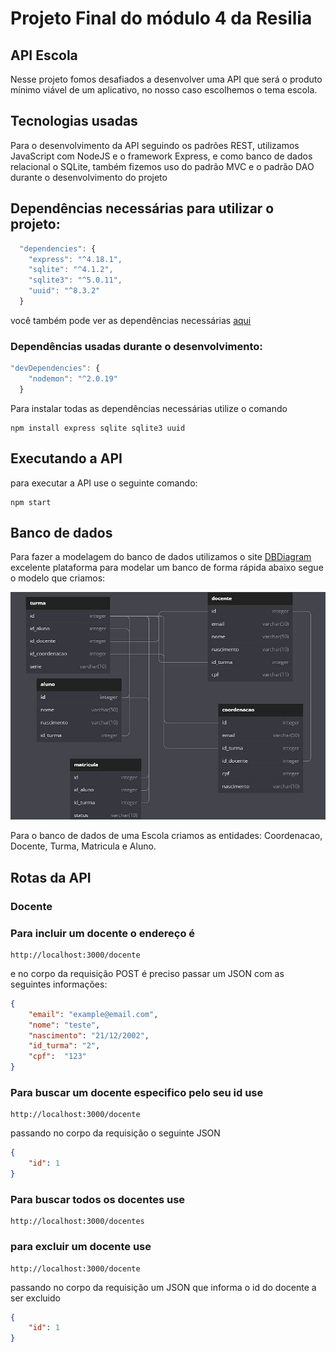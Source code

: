 # Projeto Final do módulo 4 da Resilia

## API Escola
Nesse projeto fomos desafiados a desenvolver uma API que será o produto mínimo viável de um aplicativo, no nosso caso escolhemos o tema escola. 

## Tecnologias usadas
Para o desenvolvimento da API seguindo os padrões REST, utilizamos JavaScript com NodeJS e o framework Express, e como banco de dados relacional o SQLite, também fizemos
uso do padrão MVC e o padrão DAO durante o desenvolvimento do projeto

## Dependências necessárias para utilizar o projeto:
````js
  "dependencies": {
    "express": "^4.18.1",
    "sqlite": "^4.1.2",
    "sqlite3": "^5.0.11",
    "uuid": "^8.3.2"
  }
````
você também pode ver as dependências necessárias <a href = 'https://github.com/xand3/Projeto-Final-4-Resilia/blob/main/package.json'>aqui</a>
### Dependências usadas durante o desenvolvimento:
````js
"devDependencies": {
    "nodemon": "^2.0.19"
  }
````
Para instalar todas as dependências necessárias utilize o comando 
```
npm install express sqlite sqlite3 uuid
```
## Executando a API
para executar a API use o seguinte comando:
```
npm start
```

## Banco de dados
Para fazer a modelagem do banco de dados utilizamos o site <a href = 'https://dbdiagram.io/home'>DBDiagram</a> excelente plataforma para modelar um banco de forma rápida
abaixo segue o modelo que criamos:

<img src="./img/modelagem-banco-de-dados.jpeg">

Para o banco de dados de uma Escola criamos as entidades: Coordenacao, Docente, Turma, Matricula e Aluno.

## Rotas da API

### Docente
### Para incluir um docente o endereço é 
```
http://localhost:3000/docente
```
e no corpo da requisição POST é preciso passar um JSON com as seguintes informações:
````json
{
	"email": "example@email.com",
	"nome": "teste",
	"nascimento": "21/12/2002",
	"id_turma": "2",
	"cpf":  "123"
}
````
### Para buscar um docente especifico pelo seu id use
```
http://localhost:3000/docente
```
passando no corpo da requisição o seguinte JSON
````json
{
	"id": 1
}
````
### Para buscar todos os docentes use
```
http://localhost:3000/docentes
```
### para excluir um docente use
```
http://localhost:3000/docente
```
passando no corpo da requisição um JSON que informa o id do docente a ser excluido
````json
{
	"id": 1
}
````


